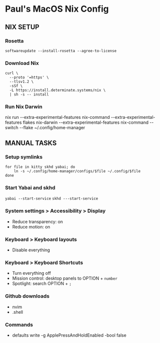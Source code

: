 # Paul's MacOS Nix Config

## NIX SETUP

### Rosetta

`softwareupdate --install-rosetta --agree-to-license`

### Download Nix

```
curl \
  --proto '=https' \
  --tlsv1.2 \
  -sSf \
  -L https://install.determinate.systems/nix \
  | sh -s -- install
```

### Run Nix Darwin

nix run --extra-experimental-features nix-command --extra-experimental-features flakes nix-darwin --extra-experimental-features nix-command -- switch --flake ~/.config/home-manager

## MANUAL TASKS

### Setup symlinks

```
for file in kitty skhd yabai; do
    ln -s ~/.config/home-manager/configs/$file ~/.config/$file
done
```

### Start Yabai and skhd

`yabai --start-service`
`skhd ---start-service`

### System settings > Accessibility > Display

* Reduce transparency: on
* Reduce motion: on

### Keyboard > Keyboard layouts

* Disable everything

### Keyboard > Keyboard Shortcuts

* Turn everything off
* Mission control: desktop panels to OPTION + `number`
* Spotlight: search OPTION + `;`


### Github downloads

* nvim
* .shell

### Commands

* defaults write -g ApplePressAndHoldEnabled -bool false
